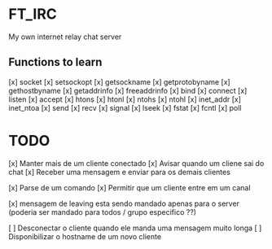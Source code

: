 # FT_IRC
My own internet relay chat server


## Functions to learn

[x] socket
[x] setsockopt
[x] getsockname
[x] getprotobyname
[x] gethostbyname
[x] getaddrinfo
[x] freeaddrinfo
[x] bind
[x] connect
[x] listen
[x] accept
[x] htons
[x] htonl
[x] ntohs
[x] ntohl
[x] inet_addr
[x] inet_ntoa
[x] send
[x] recv
[x] signal
[x] lseek
[x] fstat
[x] fcntl
[x] poll

# TODO

[x] Manter mais de um cliente conectado
[x] Avisar quando um cliene sai do chat
[x] Receber uma mensagem e enviar para os demais clientes

[x] Parse de um comando
[x] Permitir que um cliente entre em um canal

[x] mensagem de leaving esta sendo mandado apenas para o server (poderia ser mandado para todos / grupo especifico ??)

[ ] Desconectar o cliente quando ele manda uma mensagem muito longa
[ ] Disponibilizar o hostname de um novo cliente
